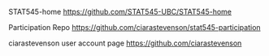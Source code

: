 STAT545-home
https://github.com/STAT545-UBC/STAT545-home

Participation Repo
https://github.com/ciarastevenson/stat545-participation

ciarastevenson user account page
https://github.com/ciarastevenson
